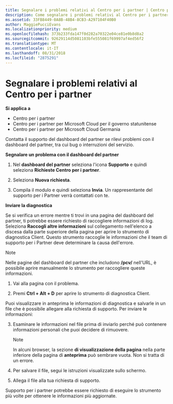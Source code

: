 ```yaml
---
title: Segnalare i problemi relativi al Centro per i partner | Centro per i partner
description: Come segnalare i problemi relativi al Centro per i partner e raccogliere informazioni di diagnostica per il nostro team di supporto.
ms.assetid: 33FB8449-0A8B-48B4-8CB3-A297104F40B0
author: MaggiePucciEvans
ms.localizationpriority: medium
ms.openlocfilehash: 373b233fda147f0d282a70322e04ce81e0b8d8a2
ms.sourcegitcommit: 92629114d5081103bfe555081f69997af4ed56f2
ms.translationtype: MT
ms.contentlocale: it-IT
ms.lasthandoff: 08/31/2018
ms.locfileid: "2875291"
---
```

# <a name="report-problems-with-partner-center"></a>Segnalare i problemi relativi al Centro per i partner

**Si applica a**

-  Centro per i partner
-  Centro per i partner per Microsoft Cloud per il governo statunitense
-  Centro per i partner per Microsoft Cloud Germania

Contatta il supporto del dashboard del partner se rilevi problemi con il dashboard del partner, tra cui bug o interruzioni del servizio.

**Segnalare un problema con il dashboard del partner**

1.  Nel **dashboard del partner** seleziona l'icona **Supporto** e quindi seleziona **Richieste Centro per i partner**.

2.  Seleziona **Nuova richiesta**.

3.  Compila il modulo e quindi seleziona **Invia**. Un rappresentante del supporto per i Partner verrà contattati con te.

**Inviare la diagnostica**

Se si verifica un errore mentre ti trovi in una pagina del dashboard del partner, ti potrebbe essere richiesto di raccogliere informazioni di log. Seleziona **Raccogli altre informazioni** sul collegamento nell'elenco a discesa dalla parte superiore della pagina per aprire lo strumento di diagnostica Client. Questo strumento raccoglie le informazioni che il team di supporto per i Partner deve determinare la causa dell'errore. 

>[!NOTE]
>Nelle pagine del dashboard del partner che includono **/pcv/** nell'URL, è possibile aprire manualmente lo strumento per raccogliere queste informazioni.

1.  Vai alla pagina con il problema.

2.  Premi **Ctrl + Alt + D** per aprire lo strumento di diagnostica Client.

Puoi visualizzare in anteprima le informazioni di diagnostica e salvarle in un file che è possibile allegare alla richiesta di supporto. Per inviare le informazioni:

3.  Esaminare le informazioni nel file prima di inviarlo perché può contenere informazioni personali che puoi decidere di rimuovere. 

    >[!NOTE]
    >In alcuni browser, la sezione **di visualizzazione della pagina** nella parte inferiore della pagina di **anteprima** può sembrare vuota. Non si tratta di un errore.

4.  Per salvare il file, segui le istruzioni visualizzate sullo schermo.

5.  Allega il file alla tua richiesta di supporto.

Supporto per i partner potrebbe essere richiesto di eseguire lo strumento più volte per ottenere le informazioni più aggiornate.

